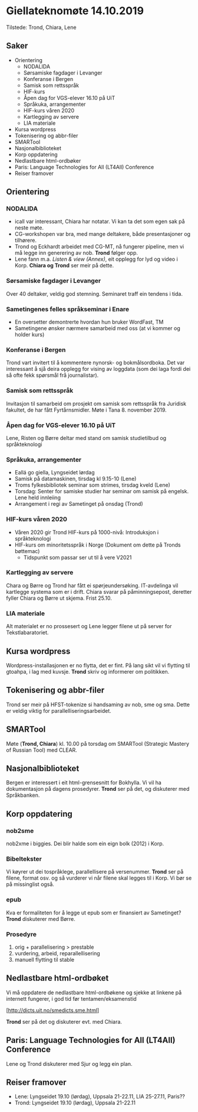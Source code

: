 # Giellateknomøte 14.10.2019

Tilstede: Trond, Chiara, Lene

## Saker
* Orientering
    - NODALIDA
    - Sørsamiske fagdager i Levanger
    - Konferanse i Bergen
    - Samisk som rettsspråk
    - HIF-kurs
    - Åpen dag for VGS-elever 16.10 på UiT
    - Språkuka, arrangementer
    - HIF-kurs våren 2020
    - Kartlegging av servere
    - LIA materiale
* Kursa wordpress
* Tokenisering og abbr-filer
* SMARTool
* Nasjonalbiblioteket
* Korp oppdatering
* Nedlastbare html-ordbøker
* Paris: Language Technologies for All (LT4All) Conference
* Reiser framover

##  Orientering

###  NODALIDA
* icall var interessant, Chiara har notatar. Vi kan ta det som egen sak på neste møte.
* CG-workshopen var bra, med mange deltakere, både presentasjoner og tilhørere.
* Trond og Eckhardt arbeidet med CG-MT, nå fungerer pipeline, men vi må legge inn generering av nob. **Trond** følger opp.
* Lene fann m.a. *Listen & view (Annex)*, eit opplegg for lyd og video i Korp. **Chiara og Trond** ser meir på dette.

###  Sørsamiske fagdager i Levanger
Over 40 deltaker, veldig god stemning. Seminaret traff ein tendens i tida.

###  Sametingenes felles språkseminar i Enare
* En oversetter demontrerte hvordan hun bruker WordFast, TM
* Sametingene ønsker nærmere samarbeid med oss (at vi kommer og holder kurs)

###  Konferanse i Bergen
Trond vart invitert til å kommentere nynorsk- og bokmålsordboka. Det var interessant å sjå deira opplegg for vising av loggdata (som dei laga fordi dei så ofte fekk spørsmål frå journalistar).

###  Samisk som rettsspråk
Invitasjon til samarbeid om prosjekt om samisk som rettsspråk fra Juridisk fakultet, de har fått Fyrtårnsmidler. Møte i Tana 8. november 2019.

###  Åpen dag for VGS-elever 16.10 på UiT
Lene, Risten og Børre deltar med stand om samisk studietilbud og språkteknologi

###  Språkuka, arrangementer
* Eallá go giella, Lyngseidet lørdag
* Samisk på datamaskinen, tirsdag kl 9.15-10 (Lene)
* Troms fylkesbibliotek seminar som strimes, tirsdag kveld (Lene)
* Torsdag: Senter for samiske studier har seminar om samisk på engelsk. Lene held innleiing
* Arrangement i regi av Sametinget på onsdag (Trond)

###  HIF-kurs våren 2020
* Våren 2020 gir Trond HIF-kurs på 1000-nivå: Introduksjon i språkteknologi
* HIF-kurs om minoritetsspråk i Norge (Dokument om dette på Tronds bøttemac)
    - Tidspunkt som passar ser ut til å vere V2021

###  Kartlegging av servere
Chara og Børre og Trond har fått ei spørjeundersøking. IT-avdelinga vil kartlegge systema som er i drift. Chiara svarar på påminningsepost, deretter fyller Chiara og Børre ut skjema. Frist 25.10.

###  LIA materiale
Alt materialet er no prossesert og Lene legger filene ut på server for Tekstlabaratoriet.

##  Kursa wordpress
Wordpress-installasjonen er no flytta, det er fint. På lang sikt vil vi flytting til gtoahpa, i lag med kuvsje. **Trond** skriv og informerer om politikken.

##  Tokenisering og abbr-filer
Trond ser meir på HFST-tokenize si handsaming av nob, sme og sma. Dette er veldig viktig for parallelliseringsarbeidet.

##  SMARTool
Møte (**Trond, Chiara**) kl. 10.00 på torsdag om SMARTool (Strategic Mastery of Russian Tool) med CLEAR.

##  Nasjonalbiblioteket
Bergen er interessert i eit html-grensesnitt for Bokhylla. Vi vil ha dokumentasjon på dagens prosedyrer. **Trond** ser på det, og diskuterer med Språkbanken.

##  Korp oppdatering

### nob2sme
nob2xme i biggies. Dei blir halde som ein eign bolk (2012) i Korp.

### Bibeltekster
Vi køyrer ut dei tospråklege, parallellisere på versenummer. **Trond** ser på filene, format osv. og så vurderer vi når filene skal legges til i Korp. Vi bør se på missinglist også.

### epub
Kva er formaliteten for å legge ut epub som er finansiert av Sametinget? **Trond** diskuterer med Børre.

### Prosedyre

1. orig + parallelisering  > prestable
1. vurdering, arbeid, reparallellisering
1. manuell flytting til stable

##  Nedlastbare html-ordbøket
Vi må oppdatere de nedlastbare html-ordbøkene og sjekke at linkene på internett fungerer, i god tid før tentamen/eksamenstid

[http://dicts.uit.no/smedicts.sme.html]

**Trond** ser på det og diskuterer evt. med Chiara.

##  Paris: Language Technologies for All (LT4All) Conference
Lene og Trond diskuterer med Sjur og legg ein plan.

##  Reiser framover

* Lene: Lyngseidet 19.10 (lørdag), Uppsala 21-22.11, LIA 25-27.11, Paris??
* Trond: Lyngseidet 19.10 (lørdag), Uppsala 21-22.11
